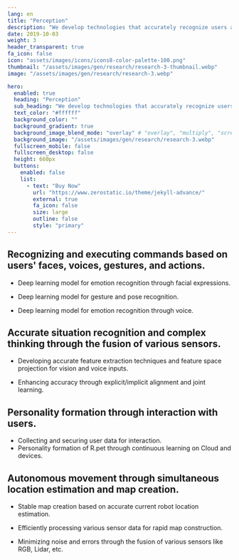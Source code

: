 ```yaml
---
lang: en
title: "Perception"
description: "We develop technologies that accurately recognize users and surrounding situations based on information entered through various sensors and make comprehensive judgments accordingly."
date: 2019-10-03
weight: 3
header_transparent: true
fa_icon: false
icon: "assets/images/icons/icons8-color-palette-100.png"
thumbnail: "/assets/images/gen/research/research-3-thumbnail.webp"
image: "/assets/images/gen/research/research-3.webp"

hero:
  enabled: true
  heading: "Perception"
  sub_heading: "We develop technologies that accurately recognize users and surrounding situations based on information entered through various sensors and make comprehensive judgments accordingly."
  text_color: "#ffffff"
  background_color: ""
  background_gradient: true
  background_image_blend_mode: "overlay" # "overlay", "multiply", "screen"
  background_image: "/assets/images/gen/research/research-3.webp"
  fullscreen_mobile: false
  fullscreen_desktop: false
  height: 660px
  buttons:
    enabled: false
    list:
      - text: "Buy Now"
        url: "https://www.zerostatic.io/theme/jekyll-advance/"
        external: true
        fa_icon: false
        size: large
        outline: false
        style: "primary"
---
```


## Recognizing and executing commands based on users' faces, voices, gestures, and actions.
  - Deep learning model for emotion recognition through facial expressions.
  
  - Deep learning model for gesture and pose recognition.
  
  - Deep learning model for emotion recognition through voice.

## Accurate situation recognition and complex thinking through the fusion of various sensors.
  - Developing accurate feature extraction techniques and feature space projection for vision and voice inputs.
  
  - Enhancing accuracy through explicit/implicit alignment and joint learning.
  
## Personality formation through interaction with users.
  - Collecting and securing user data for interaction.
  - Personality formation of R.pet through continuous learning on Cloud and devices.

## Autonomous movement through simultaneous location estimation and map creation.
  - Stable map creation based on accurate current robot location estimation.
  
  - Efficiently processing various sensor data for rapid map construction.
  
  - Minimizing noise and errors through the fusion of various sensors like RGB, Lidar, etc.
